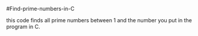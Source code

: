 #Find-prime-numbers-in-C

this code finds all prime numbers between 1 and the number you put in the program in C.
